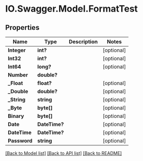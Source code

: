# IO.Swagger.Model.FormatTest
## Properties

Name | Type | Description | Notes
------------ | ------------- | ------------- | -------------
**Integer** | **int?** |  | [optional] 
**Int32** | **int?** |  | [optional] 
**Int64** | **long?** |  | [optional] 
**Number** | **double?** |  | 
**_Float** | **float?** |  | [optional] 
**_Double** | **double?** |  | [optional] 
**_String** | **string** |  | [optional] 
**_Byte** | **byte[]** |  | [optional] 
**Binary** | **byte[]** |  | [optional] 
**Date** | **DateTime?** |  | [optional] 
**DateTime** | **DateTime?** |  | [optional] 
**Password** | **string** |  | [optional] 

[[Back to Model list]](../README.md#documentation-for-models) [[Back to API list]](../README.md#documentation-for-api-endpoints) [[Back to README]](../README.md)

